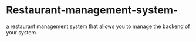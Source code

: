 # Restaurant-management-system-
a restaurant management system that allows you to manage the backend of your system 
